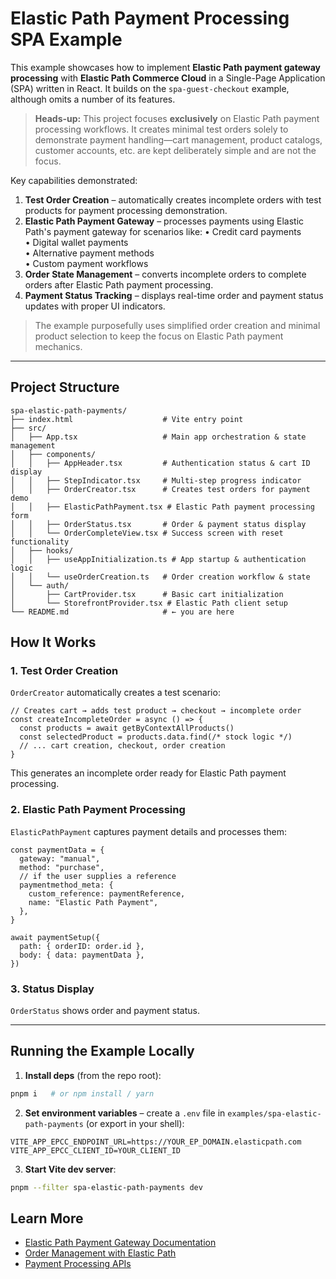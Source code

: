 # Elastic Path Payment Processing SPA Example

This example showcases how to implement **Elastic Path payment gateway processing** with **Elastic Path Commerce Cloud** in a Single-Page Application (SPA) written in React. It builds on the `spa-guest-checkout` example, although omits a number of its features.

> **Heads-up:** This project focuses **exclusively** on Elastic Path payment processing workflows. It creates minimal test orders solely to demonstrate payment handling—cart management, product catalogs, customer accounts, etc. are kept deliberately simple and are not the focus.

Key capabilities demonstrated:

1. **Test Order Creation** – automatically creates incomplete orders with test products for payment processing demonstration.
2. **Elastic Path Payment Gateway** – processes payments using Elastic Path's payment gateway for scenarios like:
   • Credit card payments  
   • Digital wallet payments  
   • Alternative payment methods  
   • Custom payment workflows
3. **Order State Management** – converts incomplete orders to complete orders after Elastic Path payment processing.
4. **Payment Status Tracking** – displays real-time order and payment status updates with proper UI indicators.

> The example purposefully uses simplified order creation and minimal product selection to keep the focus on Elastic Path payment mechanics.

---

## Project Structure

```
spa-elastic-path-payments/
├── index.html                    # Vite entry point
├── src/
│   ├── App.tsx                   # Main app orchestration & state management
│   ├── components/
│   │   ├── AppHeader.tsx         # Authentication status & cart ID display
│   │   ├── StepIndicator.tsx     # Multi-step progress indicator
│   │   ├── OrderCreator.tsx      # Creates test orders for payment demo
│   │   ├── ElasticPathPayment.tsx # Elastic Path payment processing form
│   │   ├── OrderStatus.tsx       # Order & payment status display
│   │   └── OrderCompleteView.tsx # Success screen with reset functionality
│   ├── hooks/
│   │   ├── useAppInitialization.ts # App startup & authentication logic
│   │   └── useOrderCreation.ts   # Order creation workflow & state
│   └── auth/
│       ├── CartProvider.tsx      # Basic cart initialization
│       └── StorefrontProvider.tsx # Elastic Path client setup
└── README.md                     # ← you are here
```

## How It Works

### 1. Test Order Creation

`OrderCreator` automatically creates a test scenario:

```tsx
// Creates cart → adds test product → checkout → incomplete order
const createIncompleteOrder = async () => {
  const products = await getByContextAllProducts()
  const selectedProduct = products.data.find(/* stock logic */)
  // ... cart creation, checkout, order creation
}
```

This generates an incomplete order ready for Elastic Path payment processing.

### 2. Elastic Path Payment Processing

`ElasticPathPayment` captures payment details and processes them:

```tsx
const paymentData = {
  gateway: "manual",
  method: "purchase",
  // if the user supplies a reference
  paymentmethod_meta: {
    custom_reference: paymentReference,
    name: "Elastic Path Payment",
  },
}

await paymentSetup({
  path: { orderID: order.id },
  body: { data: paymentData },
})
```

### 3. Status Display

`OrderStatus` shows order and payment status.

---

## Running the Example Locally

1. **Install deps** (from the repo root):

```bash
pnpm i   # or npm install / yarn
```

2. **Set environment variables** – create a `.env` file in `examples/spa-elastic-path-payments` (or export in your shell):

```
VITE_APP_EPCC_ENDPOINT_URL=https://YOUR_EP_DOMAIN.elasticpath.com
VITE_APP_EPCC_CLIENT_ID=YOUR_CLIENT_ID
```

3. **Start Vite dev server**:

```bash
pnpm --filter spa-elastic-path-payments dev
```

## Learn More

- [Elastic Path Payment Gateway Documentation](https://elasticpath.dev/docs/api/carts/cart-management)
- [Order Management with Elastic Path](https://elasticpath.dev/docs/api/carts/cart-management)
- [Payment Processing APIs](https://elasticpath.dev/docs/api/carts/cart-management)
